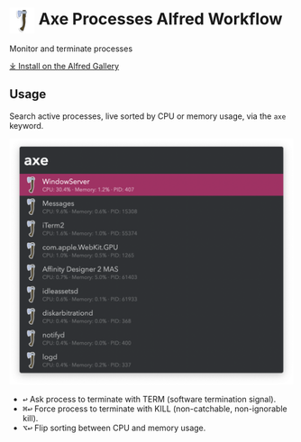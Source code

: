 # <img src='Workflow/icon.png' width='45' align='center' alt='icon'> Axe Processes Alfred Workflow

Monitor and terminate processes

[⤓ Install on the Alfred Gallery](https://alfred.app/workflows/vitor/axe-processes)

## Usage

Search active processes, live sorted by CPU or memory usage, via the `axe` keyword.

![Listing processes](Workflow/images/about/axe.png)

* <kbd>↩&#xFE0E;</kbd> Ask process to terminate with TERM (software termination signal).
* <kbd>⌘</kbd><kbd>↩&#xFE0E;</kbd> Force process to terminate with KILL (non-catchable, non-ignorable kill).
* <kbd>⌥</kbd><kbd>↩&#xFE0E;</kbd> Flip sorting between CPU and memory usage.
